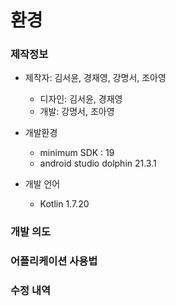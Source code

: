 # 환경

### 제작정보
- 제작자: 김서윤, 경재영, 강명서, 조아영
  - 디자인: 김서윤, 경재영
  - 개발: 강명서, 조아영  
- 개발환경
  - minimum SDK : 19
  - android studio dolphin 21.3.1

- 개발 언어
  - Kotlin 1.7.20
  
### 개발 의도

### 어플리케이션 사용법

### 수정 내역



